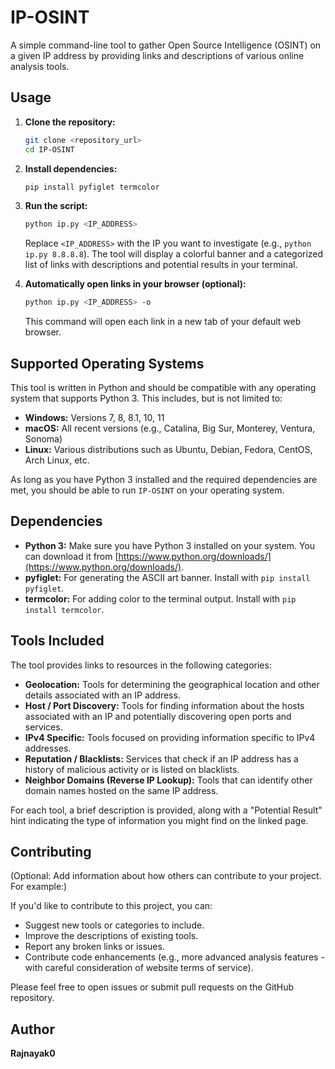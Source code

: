 # IP-OSINT

A simple command-line tool to gather Open Source Intelligence (OSINT) on a given IP address by providing links and descriptions of various online analysis tools.

## Usage

1.  **Clone the repository:**
    ```bash
    git clone <repository_url>
    cd IP-OSINT
    ```
2.  **Install dependencies:**
    ```bash
    pip install pyfiglet termcolor
    ```
3.  **Run the script:**
    ```bash
    python ip.py <IP_ADDRESS>
    ```
    Replace `<IP_ADDRESS>` with the IP you want to investigate (e.g., `python ip.py 8.8.8.8`). The tool will display a colorful banner and a categorized list of links with descriptions and potential results in your terminal.

4.  **Automatically open links in your browser (optional):**
    ```bash
    python ip.py <IP_ADDRESS> -o
    ```
    This command will open each link in a new tab of your default web browser.

## Supported Operating Systems

This tool is written in Python and should be compatible with any operating system that supports Python 3. This includes, but is not limited to:

* **Windows:** Versions 7, 8, 8.1, 10, 11
* **macOS:** All recent versions (e.g., Catalina, Big Sur, Monterey, Ventura, Sonoma)
* **Linux:** Various distributions such as Ubuntu, Debian, Fedora, CentOS, Arch Linux, etc.

As long as you have Python 3 installed and the required dependencies are met, you should be able to run `IP-OSINT` on your operating system.

## Dependencies

* **Python 3:** Make sure you have Python 3 installed on your system. You can download it from [https://www.python.org/downloads/](https://www.python.org/downloads/).
* **pyfiglet:** For generating the ASCII art banner. Install with `pip install pyfiglet`.
* **termcolor:** For adding color to the terminal output. Install with `pip install termcolor`.

## Tools Included

The tool provides links to resources in the following categories:

* **Geolocation:** Tools for determining the geographical location and other details associated with an IP address.
* **Host / Port Discovery:** Tools for finding information about the hosts associated with an IP and potentially discovering open ports and services.
* **IPv4 Specific:** Tools focused on providing information specific to IPv4 addresses.
* **Reputation / Blacklists:** Services that check if an IP address has a history of malicious activity or is listed on blacklists.
* **Neighbor Domains (Reverse IP Lookup):** Tools that can identify other domain names hosted on the same IP address.

For each tool, a brief description is provided, along with a "Potential Result" hint indicating the type of information you might find on the linked page.

## Contributing

(Optional: Add information about how others can contribute to your project. For example:)

If you'd like to contribute to this project, you can:

* Suggest new tools or categories to include.
* Improve the descriptions of existing tools.
* Report any broken links or issues.
* Contribute code enhancements (e.g., more advanced analysis features - with careful consideration of website terms of service).

Please feel free to open issues or submit pull requests on the GitHub repository.

## Author

**Rajnayak0**
